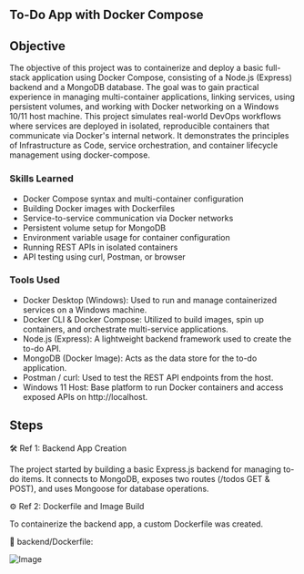 ## To-Do App with Docker Compose


## Objective

The objective of this project was to containerize and deploy a basic full-stack application using Docker Compose, consisting of a Node.js (Express) backend and a MongoDB database. The goal was to gain practical experience in managing multi-container applications, linking services, using persistent volumes, and working with Docker networking on a Windows 10/11 host machine. This project simulates real-world DevOps workflows where services are deployed in isolated, reproducible containers that communicate via Docker's internal network. It demonstrates the principles of Infrastructure as Code, service orchestration, and container lifecycle management using docker-compose.

### Skills Learned

- Docker Compose syntax and multi-container configuration
- Building Docker images with Dockerfiles
- Service-to-service communication via Docker networks
- Persistent volume setup for MongoDB
- Environment variable usage for container configuration
- Running REST APIs in isolated containers
- API testing using curl, Postman, or browser

### Tools Used

- Docker Desktop (Windows):
Used to run and manage containerized services on a Windows machine.
- Docker CLI & Docker Compose:
Utilized to build images, spin up containers, and orchestrate multi-service applications.
- Node.js (Express):
A lightweight backend framework used to create the to-do API.
- MongoDB (Docker Image):
Acts as the data store for the to-do application.
- Postman / curl:
Used to test the REST API endpoints from the host.
- Windows 11 Host:
Base platform to run Docker containers and access exposed APIs on http://localhost.

## Steps

🛠️ Ref 1: Backend App Creation

The project started by building a basic Express.js backend for managing to-do items. It connects to MongoDB, exposes two routes (/todos GET & POST), and uses Mongoose for database operations.

⚙️ Ref 2: Dockerfile and Image Build

To containerize the backend app, a custom Dockerfile was created.

📄 backend/Dockerfile:

![Image](https://github.com/user-attachments/assets/5419ab9f-4d56-4fdc-baff-fbb7114b77da)
